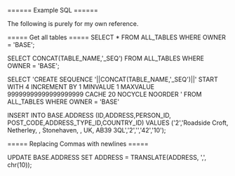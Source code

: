 ====== Example SQL ======

The following is purely for my own reference.

===== Get all tables =====
  SELECT * FROM ALL_TABLES WHERE OWNER = 'BASE';


  SELECT CONCAT(TABLE_NAME,'_SEQ') FROM ALL_TABLES WHERE OWNER = 'BASE';


  SELECT 'CREATE SEQUENCE '||CONCAT(TABLE_NAME,'_SEQ')||' START WITH 4 INCREMENT BY 1 MINVALUE 1 MAXVALUE 99999999999999999999 CACHE 20 NOCYCLE NOORDER '
  FROM ALL_TABLES WHERE OWNER = 'BASE'




  INSERT INTO BASE.ADDRESS (ID,ADDRESS,PERSON_ID, POST_CODE,ADDRESS_TYPE_ID,COUNTRY_ID) VALUES ('2','Roadside Croft, Netherley, , Stonehaven, , UK, AB39 3QL','2','','42','10');


===== Replacing Commas with newlines =====

  UPDATE BASE.ADDRESS SET ADDRESS = TRANSLATE(ADDRESS, ',', chr(10)); 

